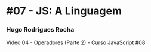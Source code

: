 # #07 - JS: A Linguagem

### Hugo Rodrigues Rocha

[comment]: <> (Hugo Rodrigues Rocha)

Vídeo 04 - Operadores (Parte 2) - Curso JavaScript #08

[comment]: <> (É uma continuação da aula 7 onde ele continua ensinando de operadores em jS.)
